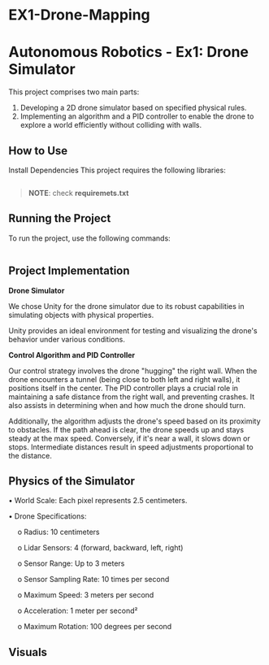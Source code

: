 # EX1-Drone-Mapping
 
# Autonomous Robotics - Ex1: Drone Simulator
This project comprises two main parts:
1.	Developing a 2D drone simulator based on specified physical rules.
2.	Implementing an algorithm and a PID controller to enable the drone to explore a world efficiently without colliding with walls.
## How to Use
Install Dependencies
This project requires the following libraries:
```sh
```
> **NOTE**: check **requiremets.txt**
## Running the Project
To run the project, use the following commands:
```sh
```
## Project Implementation

<b> Drone Simulator </b>

We chose Unity for the drone simulator due to its robust capabilities in simulating objects with physical properties. 

Unity provides an ideal environment for testing and visualizing the drone's behavior under various conditions.

<b> Control Algorithm and PID Controller </b>

Our control strategy involves the drone "hugging" the right wall. When the drone encounters a tunnel (being close to both left and right walls), it positions itself in the center. The PID controller plays a crucial role in maintaining a safe distance from the right wall, and preventing crashes. It also assists in determining when and how much the drone should turn. 

Additionally, the algorithm adjusts the drone's speed based on its proximity to obstacles. If the path ahead is clear, the drone speeds up and stays steady at the max speed. Conversely, if it's near a wall, it slows down or stops. Intermediate distances result in speed adjustments proportional to the distance.


## Physics of the Simulator


•	World Scale: Each pixel represents 2.5 centimeters.

•	Drone Specifications:

&emsp; o	Radius: 10 centimeters

&emsp; o	Lidar Sensors: 4 (forward, backward, left, right)

&emsp; o	Sensor Range: Up to 3 meters

&emsp; o	Sensor Sampling Rate: 10 times per second

&emsp; o	Maximum Speed: 3 meters per second

&emsp; o	Acceleration: 1 meter per second²

&emsp; o	Maximum Rotation: 100 degrees per second

## Visuals

